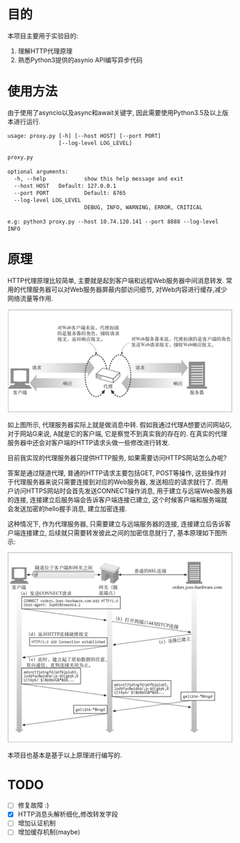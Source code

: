 # 目的

本项目主要用于实验目的:

1. 理解HTTP代理原理
2. 熟悉Python3提供的asynio API编写异步代码

# 使用方法

由于使用了asyncio以及async和await关键字, 因此需要使用Python3.5及以上版本进行运行.

    usage: proxy.py [-h] [--host HOST] [--port PORT]
                    [--log-level LOG_LEVEL]

    proxy.py

    optional arguments:
      -h, --help            show this help message and exit
      --host HOST   Default: 127.0.0.1
      --port PORT           Default: 8765
      --log-level LOG_LEVEL
                            DEBUG, INFO, WARNING, ERROR, CRITICAL

    e.g: python3 proxy.py --host 10.74.120.141 --port 8888 --log-level INFO

# 原理

HTTP代理原理比较简单, 主要就是起到客户端和远程Web服务器中间消息转发. 常用的代理服务器可以对Web服务器屏蔽内部访问细节, 对Web内容进行缓存,减少网络流量等作用.

![web proxy](images/web_proxy.png)

如上图所示, 代理服务器实际上就是做消息中转. 假如我通过代理A想要访问网站G, 对于网站G来说, A就是它的客户端, 它是察觉不到真实我的存在的. 在真实的代理服务器中还会对客户端的HTTP请求头做一些修改进行转发.

目前我实现的代理服务器只提供HTTP服务, 如果需要访问HTTPS网站怎么办呢?

答案是通过隧道代理, 普通的HTTP请求主要包括GET, POST等操作, 这些操作对于代理服务器来说只需要连接到对应的Web服务器, 发送相应的请求就行了. 而用户访问HTTPS网站时会首先发送CONNECT操作消息, 用于建立与远端Web服务器的连接, 连接建立后服务端会告诉客户端连接已建立, 这个时候客户端和服务端就会发送加密的hello握手消息, 建立加密连接.

这种情况下, 作为代理服务器, 只需要建立与远端服务器的连接, 连接建立后告诉客户端连接建立, 后续就只需要转发彼此之间的加密信息就行了, 基本原理如下图所示:

![web tunnel](images/web_tunnel.png)

本项目也基本是基于以上原理进行编写的.

# TODO

- [ ] 修复故障 :)
- [x] HTTP消息头解析细化,修改转发字段
- [ ] 增加认证机制
- [ ] 增加缓存机制(maybe)

